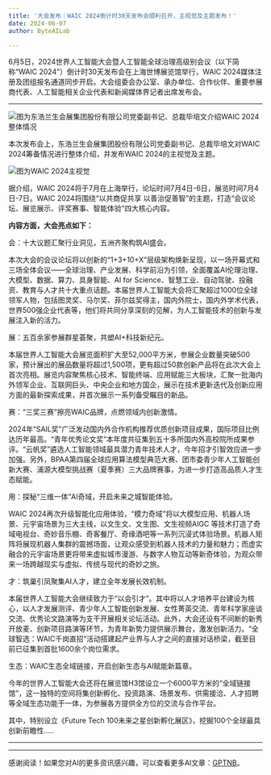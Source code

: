 ```yaml
---
title: '大会发布｜WAIC 2024倒计时30天发布会顺利召开，主视觉及主题发布！'
date: 2024-06-07
author: ByteAILab

---
```


6月5日，2024世界人工智能大会暨人工智能全球治理高级别会议（以下简称“WAIC 2024”）倒计时30天发布会在上海世博展览馆举行，WAIC 2024媒体注册及团组报名通道同步开启。大会组委会办公室、承办单位、合作伙伴、重要参展商代表、人工智能相关企业代表和新闻媒体界记者出席发布会。

---


![图为东浩兰生会展集团股份有限公司党委副书记、总裁毕培文介绍WAIC 2024整体情况](https://image.jiqizhixin.com/uploads/editor/3f060780-d1ea-4632-9246-e5ab51ef9b58/1717642984704.png)

本次发布会上，东浩兰生会展集团股份有限公司党委副书记、总裁毕培文对WAIC 2024筹备情况进行整体介绍，并发布WAIC 2024的主视觉及主题。

![图为WAIC 2024主视觉](https://image.jiqizhixin.com/uploads/editor/96f3c1ca-b9c0-4660-97fa-8cd3824b2f7e/1717642999721.png)

据介绍，WAIC 2024将于7月在上海举行，论坛时间7月4日-6日，展览时间7月4日-7日。WAIC 2024将围绕“以共商促共享 以善治促善智”的主题，打造“会议论坛、展览展示、评奖赛事、智能体验”四大核心内容。

**内容方面，大会亮点如下：**

会：十大议题汇聚行业洞见，五洲齐聚构筑AI盛会。

本次大会的会议论坛将以创新的“1+3+10+X”层级架构焕新呈现，以一场开幕式和三场全体会议——全球治理、产业发展、科学前沿为引领，全面覆盖AI伦理治理、大模型、数据、算力、具身智能、AI for Science、智慧工业、自动驾驶、投融资、教育与人才共十大重点话题。本届世界人工智能大会将汇聚超过1000位全球领军人物，包括图灵奖、马尔奖、菲尔兹奖得主，国内外院士，国内外学术代表，世界500强企业代表等，他们将共同分享深刻的见解，为人工智能技术的创新与发展注入新的活力。

展：五百余家参展群星荟聚，共塑AI+科技新纪元。

本届世界人工智能大会展览面积扩大至52,000平方米，参展企业数量突破500家，预计展出的展品数量将超过1,500项，更有超过50款创新产品将在此次大会上首次亮相。展览内容聚焦核心技术、智能终端、应用赋能三大板块，汇聚一批海内外领军企业、互联网巨头、中央企业和地方国企，展示在技术更新迭代及创新应用方面的最新探索成果，并首次展示一系列备受瞩目的新品。

赛：“三奖三赛”擦亮WAIC品牌，点燃领域内创新激情。

2024年“SAIL奖”广泛发动国内外合作机构推荐优质创新项目成果，国际项目比例达历年最高。“青年优秀论文奖”本年度共征集到五十多所国内外高校院所成果参评。“云帆奖”遴选人工智能领域最具潜力青年技术人才，今年招才引智效应进一步加强。另外，BPAA第四届全球应用算法模型典范大赛、团市委青少年人工智能创新大赛、浦源大模型挑战赛（夏季赛）三大品牌赛事，为进一步打造高品质人才生态赋能。

用：探秘“三维一体”AI奇域，开启未来之城智能体验。

WAIC 2024再次升级智能化应用体验，“模力奇域”将以大模型应用、机器人场景、元宇宙场景为三大主线，以文生文、文生图、文生视频AIGC 等技术打造了奇域电视台、奇妙音乐棚、奇客餐厅、奇缘酒吧等一系列沉浸式体验场景。机器人矩阵将展现机器人集群的震撼场面，让观众感受到机器人技术的力量和魅力；而虚实融合的元宇宙场景更将带来虚拟城市漫游、与数字人物互动等新奇体验，为观众带来一场跨越现实与虚拟、传统与现代的奇妙之旅。

才：筑巢引凤聚集AI人才，建立全年发展长效机制。

本届世界人工智能大会继续致力于“以会引才”。其中将以人才培养平台建设为核心，以人才发展测评、青少年人工智能创新发展、女性菁英交流、青年科学家座谈交流、优秀论文路演等为支干开展相关论坛活动。此外，大会还设有不间断的新秀开放麦、创新项目路演等环节，为青年新势力提供展示舞台，激发创新活力。“全球智选：WAIC千岗直招”活动搭建起产业界与人才之间的直接对话桥梁，截至目前已征集到首批1600余个岗位需求。

生态：WAIC生态全域链接，开启创新生态与AI赋能新篇章。

今年的世界人工智能大会还将在展览馆H3馆设立一个6000平方米的“全域链接馆”，这一独特的空间将集创新孵化、投资路演、场景发布、供需接洽、人才招聘等全域生态功能于一体，为参展各方提供全方位的交流与合作平台。

其中，特别设立《Future Tech 100未来之星创新孵化展区》，挖掘100个全球最具创新前瞻性.....

---
---
感谢阅读！如果您对AI的更多资讯感兴趣，可以查看更多AI文章：[GPTNB](https://gptnb.com)。